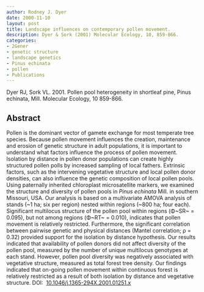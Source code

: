 ```yaml
---
author: Rodney J. Dyer
date: 2000-11-10
layout: post
title: Landscape influences on contemporary pollen movement.
description: Dyer & Sork (2001) Molecular Ecology, 10, 859-866.
categories: 
- 2Gener
- genetic structure
- landscape genetics
- Pinus echinata
- pollen
- Publications
---
```

Dyer RJ, Sork VL. 2001. Pollen pool heterogeneity in shortleaf pine, Pinus echinata, Mill. Molecular Ecology, 10 859-866.
## Abstract
Pollen is the dominant vector of gamete exchange for most temperate tree species. Because pollen movement influences the creation, maintenance and erosion of genetic structure in adult populations, it is important to understand what factors influence the process of pollen movement. Isolation by distance in pollen donor populations can create highly structured pollen polls by increased sampling of local fathers. Extrinsic factors, such as the intervening vegetative structure and local pollen donor densities, can also influence the genetic composition of local pollen pools. Using paternally inherited chloroplast microsatellite markers, we examined the structure and diversity of pollen pools in <i>Pinus echinata</i> Mill. in southern Missouri, USA. Our analysis is based on a multivariate AMOVA analysis of stands (~1 ha; six per region) nested within regions (~800 ha; four each). Significant multilocus structure of the pollen pool within regions (Φ~SR~ = 0.095), but not among regions (Φ~RT~ = 0.010), indicates that pollen movement is relatively restricted. Furthermore, the significant correlation between pairwise genetic and physical distances (Mantel correlation; ρ = 0.32) provided support for the isolation by distance hypothesis. Our results indicated that availability of pollen donors did not affect diversity of the pollen pool, measured by the number of unique multilocus genotypes at each stand. However, pollen pool diversity was negatively associated with vegetative structure, measured as total forest tree density. Our findings indicated that on-going pollen movement within continuous forest is relatively restricted as a result of both isolation by distance and vegetative structure.
DOI: 
[10.1046/j.1365-294X.2001.01251.x](https://drive.google.com/open?id=0B0T81CzLjtfPdC03a2I0akVEcms&authuser=0)
